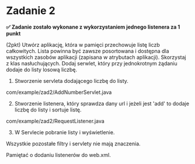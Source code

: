 # Zadanie 2
**✅ Zadanie zostało wykonane z wykorzystaniem jednego listenera za 1 punkt**

(2pkt) Utwórz aplikację, która w pamięci przechowuje listę liczb całkowitych. Lista powinna być zawsze posortowana i dostępna dla wszystkich zasobów aplikacji (zapisana w atrybutach aplikacji). Skorzystaj z klas nasłuchujących. Dodaj serwlet, który przy jednokrotnym żądaniu dodaje do listy losową liczbę.

1. Stworzenie servleta dodającego liczbę do listy.

com/example/zad2/AddNumberServlet.java

2. Stworzenie listenera, który sprawdza dany url i jeżeli jest 'add' to dodaje liczbę do listy i sortuje listę.

com/example/zad2/RequestListener.java

3. W Servlecie pobranie listy i wyświetlenie.

Wszystkie pozostałe filtry i servlety nie mają znaczenia.

Pamiętać o dodaniu listenerów do web.xml.